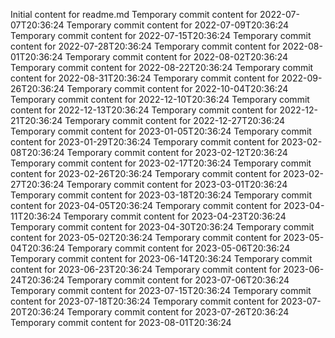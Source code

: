 Initial content for readme.md
Temporary commit content for 2022-07-07T20:36:24
Temporary commit content for 2022-07-09T20:36:24
Temporary commit content for 2022-07-15T20:36:24
Temporary commit content for 2022-07-28T20:36:24
Temporary commit content for 2022-08-01T20:36:24
Temporary commit content for 2022-08-02T20:36:24
Temporary commit content for 2022-08-22T20:36:24
Temporary commit content for 2022-08-31T20:36:24
Temporary commit content for 2022-09-26T20:36:24
Temporary commit content for 2022-10-04T20:36:24
Temporary commit content for 2022-12-10T20:36:24
Temporary commit content for 2022-12-13T20:36:24
Temporary commit content for 2022-12-21T20:36:24
Temporary commit content for 2022-12-27T20:36:24
Temporary commit content for 2023-01-05T20:36:24
Temporary commit content for 2023-01-29T20:36:24
Temporary commit content for 2023-02-08T20:36:24
Temporary commit content for 2023-02-12T20:36:24
Temporary commit content for 2023-02-17T20:36:24
Temporary commit content for 2023-02-26T20:36:24
Temporary commit content for 2023-02-27T20:36:24
Temporary commit content for 2023-03-01T20:36:24
Temporary commit content for 2023-03-18T20:36:24
Temporary commit content for 2023-04-05T20:36:24
Temporary commit content for 2023-04-11T20:36:24
Temporary commit content for 2023-04-23T20:36:24
Temporary commit content for 2023-04-30T20:36:24
Temporary commit content for 2023-05-02T20:36:24
Temporary commit content for 2023-05-04T20:36:24
Temporary commit content for 2023-05-06T20:36:24
Temporary commit content for 2023-06-14T20:36:24
Temporary commit content for 2023-06-23T20:36:24
Temporary commit content for 2023-06-24T20:36:24
Temporary commit content for 2023-07-06T20:36:24
Temporary commit content for 2023-07-15T20:36:24
Temporary commit content for 2023-07-18T20:36:24
Temporary commit content for 2023-07-20T20:36:24
Temporary commit content for 2023-07-26T20:36:24
Temporary commit content for 2023-08-01T20:36:24
